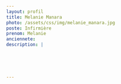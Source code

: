 ```yaml
---
layout: profil
title: Melanie Manara
photo: /assets/css/img/melanie_manara.jpg
poste: Infirmière
prenom: Melanie
anciennete: 
description: |
 

  

  
---
```


